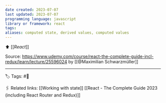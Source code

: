 ```yaml
---
date created: 2023-07-07
last updated: 2023-07-07
programming language: javascript
library or framework: react
tags: 
aliases: computed state, derived values, computed values
---
```

⬆ [[_React_]]



Source: https://www.udemy.com/course/react-the-complete-guide-incl-redux/learn/lecture/25596024 by [[@Maximilian Schwarzmüller]]

---
🏷 Tags: #🌱

🖇 Related links:
[[Working with state]]
[[React - The Complete Guide 2023 (including React Router and Redux)]]

